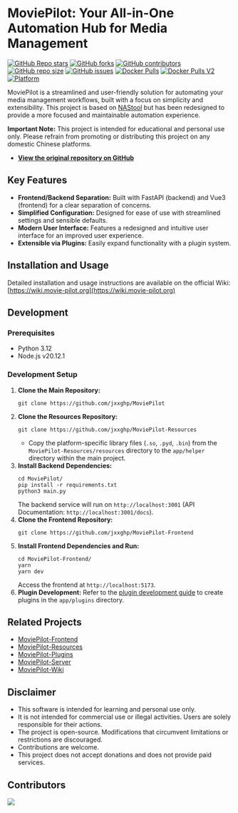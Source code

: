 # MoviePilot: Your All-in-One Automation Hub for Media Management

[![GitHub Repo stars](https://img.shields.io/github/stars/jxxghp/MoviePilot?style=for-the-badge)](https://github.com/jxxghp/MoviePilot)
[![GitHub forks](https://img.shields.io/github/forks/jxxghp/MoviePilot?style=for-the-badge)](https://github.com/jxxghp/MoviePilot)
[![GitHub contributors](https://img.shields.io/github/contributors/jxxghp/MoviePilot?style=for-the-badge)](https://github.com/jxxghp/MoviePilot)
[![GitHub repo size](https://img.shields.io/github/repo-size/jxxghp/MoviePilot?style=for-the-badge)](https://github.com/jxxghp/MoviePilot)
[![GitHub issues](https://img.shields.io/github/issues/jxxghp/MoviePilot?style=for-the-badge)](https://github.com/jxxghp/MoviePilot)
[![Docker Pulls](https://img.shields.io/docker/pulls/jxxghp/moviepilot?style=for-the-badge)](https://hub.docker.com/r/jxxghp/moviepilot)
[![Docker Pulls V2](https://img.shields.io/docker/pulls/jxxghp/moviepilot-v2?style=for-the-badge)](https://hub.docker.com/r/jxxghp/moviepilot-v2)
[![Platform](https://img.shields.io/badge/platform-Windows%20%7C%20Linux%20%7C%20Synology-blue?style=for-the-badge)](https://github.com/jxxghp/MoviePilot)

MoviePilot is a streamlined and user-friendly solution for automating your media management workflows, built with a focus on simplicity and extensibility. This project is based on [NAStool](https://github.com/NAStool/nas-tools) but has been redesigned to provide a more focused and maintainable automation experience.

**Important Note:**  This project is intended for educational and personal use only. Please refrain from promoting or distributing this project on any domestic Chinese platforms.

*   **[View the original repository on GitHub](https://github.com/jxxghp/MoviePilot)**

## Key Features

*   **Frontend/Backend Separation:** Built with FastAPI (backend) and Vue3 (frontend) for a clear separation of concerns.
*   **Simplified Configuration:** Designed for ease of use with streamlined settings and sensible defaults.
*   **Modern User Interface:** Features a redesigned and intuitive user interface for an improved user experience.
*   **Extensible via Plugins:** Easily expand functionality with a plugin system.

## Installation and Usage

Detailed installation and usage instructions are available on the official Wiki: [https://wiki.movie-pilot.org](https://wiki.movie-pilot.org)

## Development

### Prerequisites

*   Python 3.12
*   Node.js v20.12.1

### Development Setup

1.  **Clone the Main Repository:**
    ```shell
    git clone https://github.com/jxxghp/MoviePilot
    ```
2.  **Clone the Resources Repository:**
    ```shell
    git clone https://github.com/jxxghp/MoviePilot-Resources
    ```
    *   Copy the platform-specific library files (`.so`, `.pyd`, `.bin`) from the `MoviePilot-Resources/resources` directory to the `app/helper` directory within the main project.
3.  **Install Backend Dependencies:**
    ```shell
    cd MoviePilot/
    pip install -r requirements.txt
    python3 main.py
    ```
    The backend service will run on `http://localhost:3001` (API Documentation: `http://localhost:3001/docs`).
4.  **Clone the Frontend Repository:**
    ```shell
    git clone https://github.com/jxxghp/MoviePilot-Frontend
    ```
5.  **Install Frontend Dependencies and Run:**
    ```shell
    cd MoviePilot-Frontend/
    yarn
    yarn dev
    ```
    Access the frontend at `http://localhost:5173`.
6.  **Plugin Development:**  Refer to the [plugin development guide](https://wiki.movie-pilot.org/zh/plugindev) to create plugins in the `app/plugins` directory.

## Related Projects

*   [MoviePilot-Frontend](https://github.com/jxxghp/MoviePilot-Frontend)
*   [MoviePilot-Resources](https://github.com/jxxghp/MoviePilot-Resources)
*   [MoviePilot-Plugins](https://github.com/jxxghp/MoviePilot-Plugins)
*   [MoviePilot-Server](https://github.com/jxxghp/MoviePilot-Server)
*   [MoviePilot-Wiki](https://github.com/jxxghp/MoviePilot-Wiki)

## Disclaimer

*   This software is intended for learning and personal use only.
*   It is not intended for commercial use or illegal activities. Users are solely responsible for their actions.
*   The project is open-source. Modifications that circumvent limitations or restrictions are discouraged.
*   Contributions are welcome.
*   This project does not accept donations and does not provide paid services.

## Contributors

<a href="https://github.com/jxxghp/MoviePilot/graphs/contributors">
  <img src="https://contrib.rocks/image?repo=jxxghp/MoviePilot" />
</a>